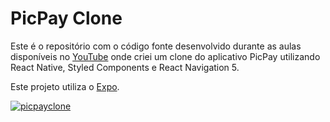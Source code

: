 # PicPay Clone

Este é o repositório com o código fonte desenvolvido durante as aulas disponíveis no [YouTube](https://youtu.be/0CraBZHejKI) onde criei um clone do aplicativo PicPay utilizando React Native, Styled Components e React Navigation 5.

Este projeto utiliza o [Expo](https://expo.io/).

<a href="https://ibb.co/ZXc9GpQ"><img src="https://i.ibb.co/1QRc7tC/picpayclone.png" alt="picpayclone" border="0"></a>
